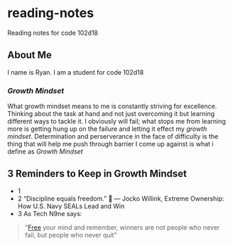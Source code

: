 # reading-notes
Reading notes for code 102d18

## About Me
I name is Ryan. I am a student for code 102d18

### *Growth Mindset*
What growth mindset means to me is constantly striving for excellence. Thinking about the task at hand and not just overcoming it but learning different ways to tackle it. I obviously will fail; what stops me from learning more is getting hung up on the failure and letting it effect my *growth mindset*. Determination and perserverance in the face of difficulty is the thing that will help me push through barrier I come up against is what i define as *Growth Mindset*

## 3 Reminders to Keep in Growth Mindset
- 1 
- 2 “Discipline equals freedom.” :muscle:
― Jocko Willink, Extreme Ownership: How U.S. Navy SEALs Lead and Win
- 3 As Tech N9ne says:
> "[Free](riverbro.jpg) your mind and remember, winners are not people who never fail, but people who never quit"
